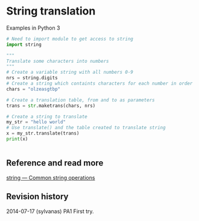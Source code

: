 String translation
==============================
Examples in Python 3



```python
# Need to import module to get access to string
import string

"""
Translate some characters into numbers
"""
# Create a variable string with all numbers 0-9
nrs = string.digits
# Create a string which containts characters for each number in order
chars = "olzeasgtbp"

# Create a translation table, from and to as parameters
trans = str.maketrans(chars, nrs)

# Create a string to translate
my_str = "hello world"
# Use translate() and the table created to translate string
x = my_str.translate(trans)
print(x)



```


Reference and read more
------------------------------

[string — Common string operations](https://docs.python.org/3/library/string.html)


Revision history
------------------------------

2014-07-17 (sylvanas) PA1 First try.
